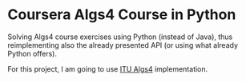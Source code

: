 # Coursera Algs4 Course in Python

Solving Algs4 course exercises using Python (instead of Java), thus reimplementing also the already presented API (or using what already Python offers).

For this project, I am going to use [ITU Algs4](https://github.com/itu-algorithms/itu.algs4) implementation.
